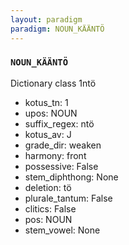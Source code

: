 ```yaml
---
layout: paradigm
paradigm: NOUN_KÄÄNTÖ
---
```

### ` NOUN_KÄÄNTÖ `

Dictionary class 1ntö
* kotus_tn: 1
* upos: NOUN
* suffix_regex: ntö
* kotus_av: J
* grade_dir: weaken
* harmony: front
* possessive: False
* stem_diphthong: None
* deletion: tö
* plurale_tantum: False
* clitics: False
* pos: NOUN
* stem_vowel: None

